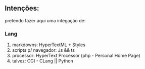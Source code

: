 ## Intenções:
pretendo fazer aqui uma integação de:

### Lang
  1. markdowns: HyperTextML + Styles
  2. scripts p/ navegador: Js && ts
  3. processor: HyperText Processor (php - Personal Home Page)
  4. talvez: CGI - CLang || Python
  
  